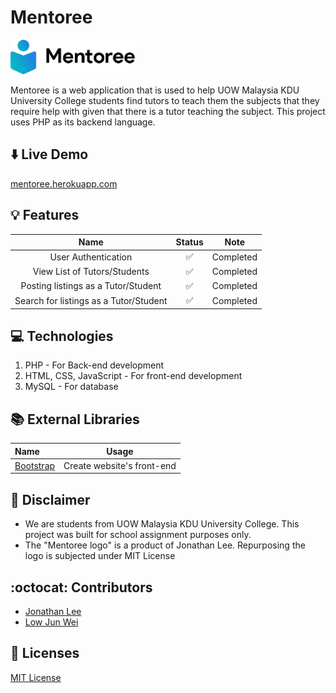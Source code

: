 # Mentoree
[<img src="https://github.com/jonathanlee06/Mentoree/blob/master/img/web-logo-4.png" alt="drawing" height="55" width="200"/>](https://github.com/jonathanlee06/Mentoree/blob/master/img/web-logo-4.png)

Mentoree is a web application that is used to help UOW Malaysia KDU University College students find tutors to teach them the subjects that they require help with given that there is a tutor teaching the subject. This project uses PHP as its backend language.

## :arrow_down: Live Demo
[mentoree.herokuapp.com](https://mentoree.herokuapp.com)

## :bulb: Features
| Name | Status | Note |
| :-------------: | :-------------: | :----------: |
|User Authentication | :white_check_mark: | Completed |
| View List of Tutors/Students | :white_check_mark: | Completed |
| Posting listings as a Tutor/Student |:white_check_mark: | Completed |
| Search for listings as a Tutor/Student | :white_check_mark: | Completed |


## :computer: Technologies
1. PHP - For Back-end development
2. HTML, CSS, JavaScript - For front-end development
3. MySQL - For database

## :books: External Libraries

| Name                                                                              | Usage                                               |
| :-------------                                                                    | :----------:                                        |
|  [Bootstrap](https://getbootstrap.com/)                                           | Create website's front-end   |

## :round_pushpin: Disclaimer
* We are students from UOW Malaysia KDU University College. This project was built for school assignment purposes only.
* The "Mentoree logo" is a product of Jonathan Lee. Repurposing the logo is subjected under MIT License

## :octocat: Contributors
* [Jonathan Lee](https://jonathan-lee.me)
* [Low Jun Wei](https://www.github.com/junwei99)

## :bookmark_tabs: Licenses
[MIT License](https://github.com/jonathanlee06/WellSafe/blob/master/LICENSE)
